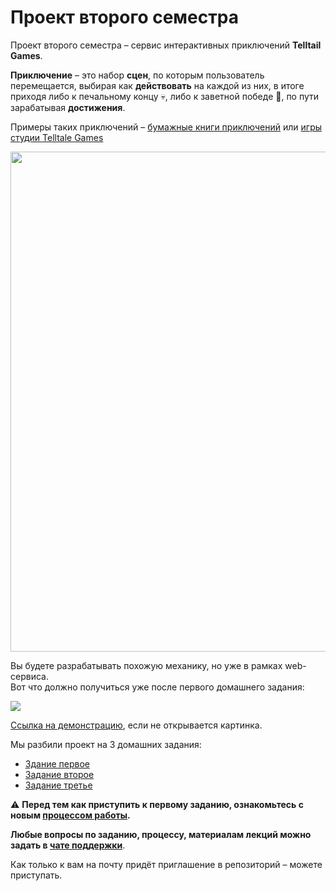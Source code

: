 # Проект второго семестра

Проект второго семестра – сервис интерактивных приключений **Telltail Games**.

**Приключение** – это набор **сцен**, по которым пользователь перемещается, выбирая как **действовать** на каждой из них, в итоге приходя либо к печальному концу :skull:, либо к заветной победе :tada:, по пути зарабатывая **достижения**.

Примеры таких приключений – [бумажные книги приключений](https://ru.wikipedia.org/wiki/Choose_Your_Own_Adventure) или [игры студии Telltale Games](https://telltale.com/series/)

<img src="https://yastatic.net/s3/locdoc/daas-static/telltail/demo.png" width=800>

Вы будете разрабатывать похожую механику, но уже в рамках web-сервиса.  
Вот что должно получиться уже после первого домашнего задания:

<img src="https://yastatic.net/s3/locdoc/daas-static/telltail/demo7.gif">

[Ссылка на демонстрацию](https://yastatic.net/s3/locdoc/daas-static/telltail/demo.gif), если не открывается картинка.

Мы разбили проект на 3 домашних задания:

-   [Здание первое](Voldemart96Rus-task-2018-part_1/part-one.md)
-   [Задание второе](Voldemart96Rus-task-2018-part_2/part-two.md)
-   [Задание третье](Voldemart96Rus-task-2018-part_3/part-three.md)

:warning: **Перед тем как приступить к первому заданию, ознакомьтесь с новым [процессом работы](task/workflow.md).**

**Любые вопросы по заданию, процессу, материалам лекций можно задать в [чате поддержки](https://t.me/joinchat/CFbKBVKPqFzuNabGpPjKDw)**.

Как только к вам на почту придёт приглашение в репозиторий – можете приступать.
